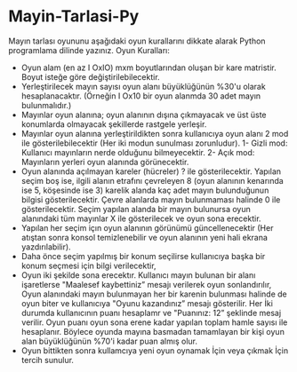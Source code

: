 # Mayin-Tarlasi-Py
Mayın tarlası oyununu aşağıdaki oyun kurallarını dikkate alarak Python programlama dilinde yazınız.
Oyun Kuralları:
-	Oyun alam (en az I OxIO) mxm boyutlarından oluşan bir kare matristir. Boyut isteğe göre değiştirilebilecektir.
-	Yerleştirilecek mayın sayısı oyun alanı büyüklüğünün %30'u olarak hesaplanacaktır. (Örneğin I Ox10 bir oyun alanmda 30 adet mayın bulunmalıdır.)
-	Mayınlar oyun alanına; oyun alanının dışına çıkmayacak ve üst üste konumlarda olmayacak şekillerde rastgele yerleşir.
-	Mayınlar oyun alanına yerleştirildikten sonra kullanıcıya oyun alanı 2 mod ile gösterilebilecektir (Her iki modun sunulması zorunludur).
1- Gizli mod: Kullanıcı mayınların nerde olduğunu bilmeyecektir.
2- Açık mod: Mayınların yerleri oyun alanında görünecektir.
-	Oyun alanında açılmayan kareler (hücreler) ? ile gösterilecektir. Yapılan seçim boş ise, ilgili alanın etrafını çevreleyen 8 (oyun alanının kenarında ise 5, köşesinde ise 3) karelik alanda kaç adet mayın bulunduğunun bilgisi
  gösterilecektir. Çevre alanlarda mayın bulunmaması halinde 0 ile gösterilecektir. Seçim yapılan alanda bir mayın bulunursa oyun alanındaki tüm mayınlar X ile gösterilecek ve oyun sona erecektir.
-	Yapılan her seçim içın oyun alanının görünümü güncellenecektir (Her atıştan sonra konsol temizlenebilir ve oyun alanının yeni hali ekrana yazdırılabilir).
-	Daha önce seçim yapılmış bir konum seçilirse kullanıcıya başka bir konum seçmesi için bilgi verilecektir,
-	Oyun iki şekilde sona erecektır. Kullanıcı mayın bulunan bir alanı işaretlerse "Maalesef kaybettiniz” mesajı verilerek oyun sonlandırılır, Oyun alanındaki mayın bulunmayan her bir karenin bulunması halinde de oyun biter ve kullanıcıya "Oyunu kazandınız” mesajı gösterilir. Her İki durumda kullanıcının puanı hesaplamr ve "Puanınız: 12” şeklinde mesaj verilir. Oyun puanı oyun sona erene kadar yapılan toplam hamle sayısı ile hesaplanır. Böylece oyunda mayına basmadan tamamlayan bir kişi oyun alan büyüklüğünün %70'i kadar puan almış olur.
-	Oyun bittikten sonra kullamcıya yeni oyun oynamak İçin veya çıkmak İçin tercih sunulur.
